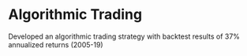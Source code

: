 # Algorithmic Trading 
 Developed an algorithmic trading strategy with backtest results of 37% annualized returns (2005-19)
